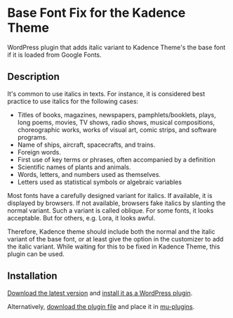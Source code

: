 # Base Font Fix for the Kadence Theme

WordPress plugin that adds italic variant to Kadence Theme's the base font if it is loaded from Google Fonts.

## Description

It's common to use italics in texts. For instance, it is considered best
practice to use italics for the following cases:

  - Titles of books, magazines, newspapers, pamphlets/booklets, plays,
    long poems, movies, TV shows, radio shows, musical compositions,
    choreographic works, works of visual art, comic strips, and
    software programs.
  - Name of ships, aircraft, spacecrafts, and trains.
  - Foreign words.
  - First use of key terms or phrases, often accompanied by a definition
  - Scientific names of plants and animals.
  - Words, letters, and numbers used as themselves.
  - Letters used as statistical symbols or algebraic variables

Most fonts have a carefully designed variant for italics. If available,
it is displayed by browsers. If not available, browsers fake italics by
slanting the normal variant. Such a variant is called oblique. For some
fonts, it looks acceptable. But for others, e.g. Lora, it looks awful.

Therefore, Kadence theme should include both the normal and the italic
variant of the base font, or at least give the option in the customizer to
add the italic variant. While waiting for this to be fixed in Kadence Theme,
this plugin can be used.

## Installation

[Download the latest version](https://github.com/Kntnt/kadence-theme-base-font-fix/releases/latest) and [install it as a WordPress plugin](https://wordpress.org/support/article/managing-plugins/#manual-upload-via-wordpress-admin).

Alternatively, [download the plugin file](https://raw.githubusercontent.com/Kntnt/kadence-theme-base-font-fix/main/kntnt-style-editor.php) and place it in [mu-plugins](https://wordpress.org/support/article/must-use-plugins/).
